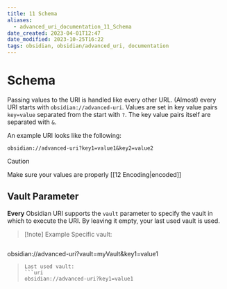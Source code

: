 ```yaml
---
title: 11 Schema
aliases:
  - advanced_uri_documentation_11_Schema
date_created: 2023-04-01T12:47
date_modified: 2023-10-25T16:22
tags: obsidian, obsidian/advanced_uri, documentation
---
```

# Schema

Passing values to the URI is handled like every other URL.
(Almost) every URI starts with `obsidian://advanced-uri`. Values are set in key value pairs `key=value` separated from the start with `?`. The key value pairs itself are separated with `&`.

An example URI looks like the following:

```url
obsidian://advanced-uri?key1=value1&key2=value2
```

> [!caution]
> Make sure your values are properly [[12 Encoding|encoded]]

## Vault Parameter

**Every** Obsidian URI supports the `vault` parameter to specify the vault in which to execute the URI. By leaving it empty, your last used vault is used.

> [!note] Example
Specific vault:

> ```uri

obsidian://advanced-uri?vault=myVault&key1=value1

> ```
> Last used vault:
> ```uri
> obsidian://advanced-uri?key1=value1
> ```
